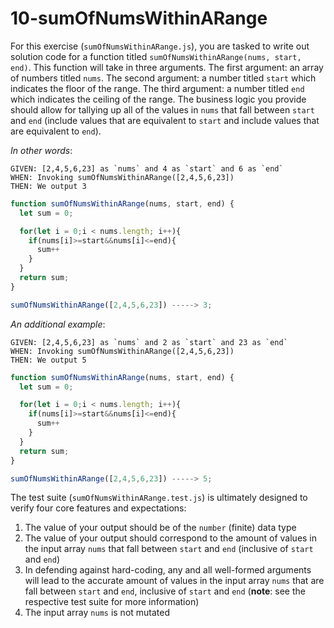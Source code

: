 # 10-sumOfNumsWithinARange

For this exercise (`sumOfNumsWithinARange.js`), you are tasked to write out solution code for a function titled `sumOfNumsWithinARange(nums, start, end)`. This function will take in three arguments. The first argument: an array of numbers titled `nums`. The second argument: a number titled `start` which indicates the floor of the range. The third argument: a number titled `end` which indicates the ceiling of the range. The business logic you provide should allow for tallying up all of the values in `nums` that fall between `start` and `end` (include values that are equivalent to `start` and include values that are equivalent to `end`).

_In other words_:

```
GIVEN: [2,4,5,6,23] as `nums` and 4 as `start` and 6 as `end`
WHEN: Invoking sumOfNumsWithinARange([2,4,5,6,23])
THEN: We output 3
```

```js
function sumOfNumsWithinARange(nums, start, end) {
  let sum = 0;

  for(let i = 0;i < nums.length; i++){
    if(nums[i]>=start&&nums[i]<=end){
      sum++
    }
  }
  return sum;
}

sumOfNumsWithinARange([2,4,5,6,23]) -----> 3;
```

_An additional example_:

```
GIVEN: [2,4,5,6,23] as `nums` and 2 as `start` and 23 as `end`
WHEN: Invoking sumOfNumsWithinARange([2,4,5,6,23])
THEN: We output 5
```

```js
function sumOfNumsWithinARange(nums, start, end) {
  let sum = 0;

  for(let i = 0;i < nums.length; i++){
    if(nums[i]>=start&&nums[i]<=end){
      sum++
    }
  }
  return sum;
}

sumOfNumsWithinARange([2,4,5,6,23]) -----> 5;
```

The test suite (`sumOfNumsWithinARange.test.js`) is ultimately designed to verify four core features and expectations:

1) The value of your output should be of the `number` (finite) data type 
2) The value of your output should correspond to the amount of values in the input array `nums` that fall between `start` and `end` (inclusive of `start` and `end`)
3) In defending against hard-coding, any and all well-formed arguments will lead to the accurate amount of values in the input array `nums` that are fall between `start` and `end`, inclusive of `start` and `end` (**note**: see the respective test suite for more information)
4) The input array `nums` is not mutated